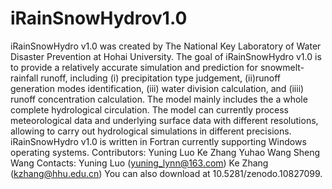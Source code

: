 # iRainSnowHydrov1.0
iRainSnowHydro v1.0 was created by The National Key Laboratory of Water Disaster Prevention at Hohai University. The goal of iRainSnowHydro v1.0 is to provide a relatively accurate simulation and prediction for snowmelt-rainfall runoff, including (i) precipitation type judgement, (ii)runoff generation modes identification, (iii) water division calculation, and (iiii) runoff concentration calculation. The model mainly includes the a whole complete hydrological circulation. The model can currently process meteorological data and underlying surface data with different resolutions, allowing to carry out hydrological simulations in different precisions. iRainSnowHydro v1.0 is written in Fortran currently supporting Windows operating systems.
Contributors: 
Yuning Luo
Ke Zhang
Yuhao Wang
Sheng Wang
Contacts: 
Yuning Luo (yuning_lynn@163.com) 
Ke Zhang (kzhang@hhu.edu.cn)
You can also download at 10.5281/zenodo.10827099.
